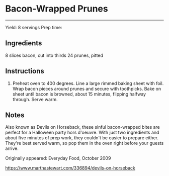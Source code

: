 # Bacon-Wrapped Prunes
---
Yield: 8 servings
Prep time:

## Ingredients
8 slices bacon, cut into thirds
24 prunes, pitted

## Instructions
1. Preheat oven to 400 degrees. Line a large rimmed baking sheet with foil. Wrap bacon pieces around prunes and secure with toothpicks. Bake on sheet until bacon is browned, about 15 minutes, flipping halfway through. Serve warm.


## Notes

Also known as Devils on Horseback, these sinful bacon-wrapped bites are perfect for a Halloween party hors d'oeuvre. With just two ingredients and about five minutes of prep work, they couldn't be easier to prepare either. They're best served warm, so pop them in the oven right before your guests arrive.

Originally appeared: Everyday Food, October 2009

https://www.marthastewart.com/336894/devils-on-horseback
